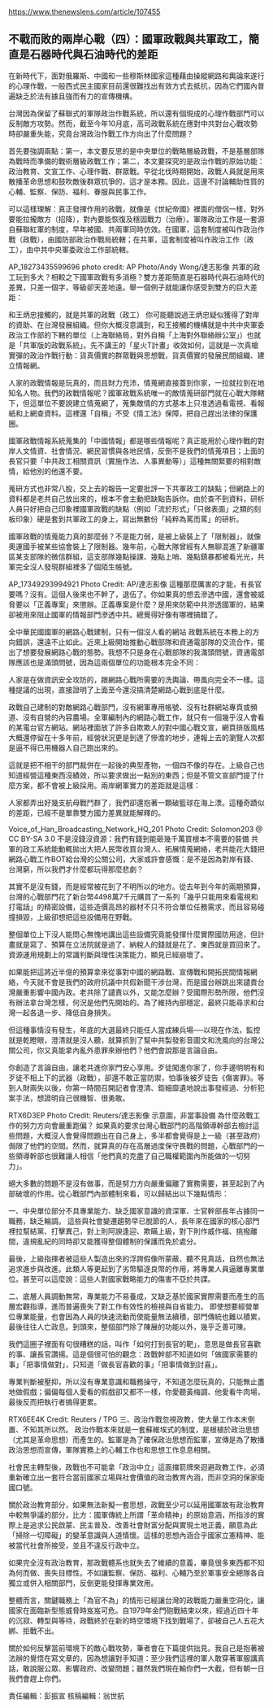 https://www.thenewslens.com/article/107455


## 不戰而敗的兩岸心戰（四）：國軍政戰與共軍政工，簡直是石器時代與石油時代的差距


在新時代下，面對俄羅斯、中國和一些穆斯林國家這種藉由操縱網路和輿論來遂行的心理作戰，一般西式民主國家目前還很難找出有效方式去抵抗，因為它們國內普遍缺乏於法有據且強而有力的宣傳機構。

台灣因為保留了蘇聯式的軍隊政治作戰系統，所以還有個現成的心理作戰部門可以反制敵方攻勢。然而，截至今年10月底，高司政戰系統在應對中共對台心戰攻勢時卻嚴重失能，究竟台灣政治作戰工作方向出了什麼問題？

首先要強調兩點：第一，本文要反思的是中央單位的戰略層級政戰，不是基層部隊為戰時而準備的戰術層級政戰工作；第二，本文要探究的是政治作戰的原始功能：政治教育、文宣工作、心理作戰、群眾戰。早從北伐時期開始，政戰人員就是用來散播革命思想和鼓吹敵後群眾抗爭的，這才是本務。因此，這邊不討論輔助性質的心輔、監察、保防、福利、眷服與民事工作。

可以這樣理解：真正發揮作用的政戰，就像是《世紀帝國》裡面的僧侶一樣，對外要能拉攏敵方（招降），對內要能恢復及穩固戰力（治療）。軍隊政治工作是一套源自蘇聯紅軍的制度，早年被國、共兩軍同時仿效。在國軍，這套制度被叫作政治作戰（政戰），由國防部政治作戰局統轄；在共軍，這套制度被叫作政治工作（政工），由中共中央軍委政治工作部統轄。


AP_18273435599696
photo credit: AP Photo/Andy Wong/達志影像
共軍的政工玩到多大？相較之下國軍政戰有多消極？雙方差距簡直是石器時代與石油時代的差異，只差一個字，等級卻天差地遠。舉一個例子就能讓你感受到雙方的巨大差距：

和王炳忠接觸的，就是共軍的政戰（政工）
你可能聽說過王炳忠疑似獲得了對岸的資助、在台灣發展組織。但你大概沒意識到，和王接觸的機構就是中共中央軍委政治工作部的下轄的單位（上海聯絡局，對外自稱「上海對外聯絡辦公室」）也就是「共軍版的政戰系統」。先不講王的「星火T計畫」收效如何，這就是一次真槍實彈的政治作戰行動：貨真價實的群眾戰與思想戰，貨真價實的發展民間組織、建立情報網。

人家的政戰情報是玩真的，而且財力充沛，情蒐網直接蓋到你家，一拉就拉到在地知名人物。我們的政戰情報呢？國軍政戰系統唯一的敵情蒐研部門就在心戰大隊轄下，但這單位不要說建立情蒐網了，蒐集敵情的方式基本上只准透過看電視、看報紙和上網查資料。這裡還「自稱」不受《情工法》保障，把自己趕出法律的保護圈。

國軍政戰情報系統蒐集的「中國情報」都是哪些情報呢？真正能用於心理作戰的對岸人文情資、社會情況、網民習慣與各地民情，反倒不是我們的情蒐項目；上面的長官只要「中共政工相關資訊（實施作法、人事異動等）」這種無關緊要的相對敵情，給他別的他還不要。


蒐研方式也非常八股，交上去的報告一定要批評一下共軍政工的缺點；但網路上的資料都是老共自己放出來的，根本不會主動把缺點告訴你。由於查不到資料，研析人員只好把自己印象裡國軍政戰的缺點（例如「流於形式」「只做表面」之類的刻板印象）硬是套到共軍政工的身上，寫出無數份「純粹為罵而罵」的研析。

國軍政戰的情蒐能力真的那麼弱？不是能力弱，是被上級裝上了「限制器」，就像奧運國手被某些協會裝上了限制器。幾年前，心戰大隊曾經有人無聊混進了新疆軍區某支部隊的微信群組，這支部隊幾點操課、幾點上哨、幾點鎮暴都被看光光，共軍完全沒人發現群組裡多了個陌生帳號。

AP_17349293994921
Photo Credit: AP/達志影像
這種那麼厲害的才能，有長官要嗎？沒有。這個人後來也不幹了，退伍了。你如果真的想去滲透中國，還會被威脅要以「正義專案」來懲辦。正義專案是什麼？是用來防範中共滲透國軍的，結果卻被用來阻止國軍的情報部門滲透中共。總覺得好像有哪裡搞錯了。

全中華民國國軍的網路心戰建制，只有一個沒人看的網站
政戰系統在本務上的方向錯誤，還遠不止如此。近來上級開始推動心戰部隊和資通電部隊的交流合作，擺出了想要發展網路心戰的態勢。我想不只是身在心戰部隊的我滿頭問號，資通電部隊應該也是滿頭問號，因為這兩個單位的功能根本完全不同：


人家是在做資訊安全攻防的，跟網路心戰所需要的洗輿論、帶風向完全不一樣。這種提議的出現，直接證明了上面至今還沒搞清楚網路心戰到底是什麼。

政戰自己建制的對敵網路心戰部門，沒有網軍專用帳號、沒有社群網站專頁或頻道、沒有自營的內容農場。全軍編制內的網路心戰工作，就只有一個幾乎沒人會看的某電台官方網站。網站裡面放了許多自欺欺人的對中國心戰文宣，網頁排版風格大概還停留在十多年前，經營狀況更是到達了慘澹的地步，連報上去的瀏覽人次都是逼不得已用機器人自己跑出來的。

這就是把不相干的部門裁併在一起後的典型產物，一個四不像的存在。上級自己也知道經營這種東西沒績效，所以要求做出一點別的東西；但是不管文宣部門提了什麼方案，都不會被上級採用。兩岸網軍實力的差距就是這樣：

人家都弄出好幾支航母戰鬥群了，我們卻還抱著一顆破籃球在海上漂。這種奇蹟似的差距，已經不是單靠雙方國力差異就能解釋的。

Voice_of_Han_Broadcasting_Network_HQ_201
Photo Credit: Solomon203 @ CC BY-SA 3.0
不是沒錢沒資源：我們有錢到能砸幾千萬買根本不需要的裝備
共軍的政工系統能動輒拋出大把人民幣收買台灣人、拓展情蒐網絡，老共能花大錢把網路心戰工作BOT給台灣的公關公司，大家或許會感慨：是不是因為對岸有錢、台灣窮，所以我們才什麼都玩得那麼悲劇？

其實不是沒有錢，而是經常被花到了不明所以的地方。從去年到今年的兩期預算，台灣的心戰部門花了新台幣4498萬7千元購買了一系列「幾乎只能用來看電視和打電話」的精密設備，這些造價高昂的器材不只不符合單位任務需求，而且容易碰撞損毀，上級卻想把這些設備用在野戰。

整個單位上下沒人能問心無愧地講出這些設備究竟能發揮什麼實際國防用途，但計畫就是寫了、預算在立法院就是過了、納稅人的錢就是花了、東西就是買回來了。資源運用規劃上的常識判斷與理性決策能力，顯見已經崩壞了。

如果能把這將近半億的預算拿來從事對中國的網路戰、宣傳戰和開拓民間情報網絡，今天就不會是我們的政府抗議中共假新聞干涉台灣，而是國台辦跳出來譴責台灣嚴重影響中國內政。老共除了譴責以外，又能怎麼辦？受國際形勢所限，他們沒有辦法拿台灣怎樣，何況是他們先開始的。為了維持內部穩定，最終只能尋求和台灣一起各退一步、降低自身損失。

但這種事情沒有發生，年底的大選最終只能任人當成練兵場──以現在作法，監控就是乾瞪眼，澄清就是沒人聽，就算抓到了幫中共製發影音圖文和洗風向的台灣公關公司，你又真能拿內亂外患罪來辦他們？他們會說那是言論自由。

你創造了言論自由，讓老共進你家門安心享用。歹徒闖進你家了，你手邊明明有和歹徒不相上下的武器（政戰），卻還不敢正當防禦，怕事後被歹徒告《傷害罪》。等到人財兩失以後，你第一時間召開記者會澄清、鉅細靡遺地說出事發經過、分析犯案手法，想證明自己很機智、很勇敢。

RTX6D3EP
Photo Credit: Reuters/達志影像
示意圖，非當事設備
為什麼政戰工作的努力方向會嚴重跑偏？
如果真的要求台灣心戰部門的高階領導幹部去檢討這些問題，大概沒人會覺得問題出在自己身上，多半都會覺得是上一級（甚至政府）侷限了他們的空間。然而，就算真的存在高層過度保守畏戰的問題，心戰部門的一些領導幹部也很難讓人相信「他們真的克盡了自己職權範圍內所能做的一切努力」。

絕大多數的問題不是沒有做事，而是努力方向嚴重偏離了實務需要，甚至起到了內部破壞的作用。從心戰部門內部體制來看，可以歸結出以下幾點情形：

一、中央單位部分不具專業能力、缺乏國家意識的資深軍、士官幹部長年占據同一職務，缺乏輪調。
這些與社會變遷趨勢早已脫節的人，長年來在國家的核心部門裡拉幫結黨、打擊異己，對上則阿諛逢迎、欺瞞上級，對下則作威作福、挑撥離間，違規亂紀的同時卻又能獲得整個體制的保護而免於處分。

最後，上級指揮者被這些人製造出來的浮誇假像所蒙蔽、聽不見真話，自然也無法追求進步與改進。此類人等更起到了劣幣驅逐良幣的作用，將專業人員逼離專業單位。甚至可以這麼說：這些人對國家戰略能力的傷害不亞於共諜。

二、底層人員調動無常，專業能力不易養成，又缺乏基於國家實際需要而產生的高層宏觀指導，進而普遍喪失了對工作有效性的檢視與自省能力。
即使想要經營單位專業能量，也會因為人員的快速流動而使能量無法續積，部門傳統也難以積累，最後往往人亡政息。到頭來，整個部門除了陳展的功能以外，幾乎乏善可陳。

我們這圈子裡面有句很糟糕的話，叫作「如何打到長官的靶」，意思是做長官喜歡的事、讓長官讚揚。這是個很可怕的觀念：政戰幹部不知道如何「做國家需要的事」「把事情做對」，只知道「做長官喜歡的事」「把事情做到討喜」。

專業判斷被壓抑，所以沒有專業意識和職務操守，不知道怎麼玩真的，只能無止盡地做假戲；偏偏每個人愛看的假戲卻又都不一樣，你愛聽黃梅調、他愛看牛肉場，最後反而把執行者搞得更累。

RTX6EE4K
Credit: Reuters / TPG
三、政治作戰忽視政教，使大量工作本末倒置、不知其所以然。
政治作戰本來就是一套蘇維埃式的制度，是根植於政治思想（尤其是革命思想）而產生的。監軍是為了確保政治思想而監軍，宣傳是為了散播政治思想而宣傳，軍隊實務上的心輔工作也和思想工作息息相關。

社會民主轉型後，政戰也不可能拿「政治中立」這面擋箭牌來迴避政教工作，必須重新確立出一套符合當前國家立場與社會價值的政治教育內涵，而非空洞的保家衛國口號。

關於政治教育部分，如果無法新擬一套思想，政戰至少可以延用國軍故有政治教育中較無爭議的部分，比方：國軍傳統上所謂「革命精神」的原始意涵，所指涉的實際上是追求公民啟蒙、民主普及、改善社會財富分配與實現土地正義，願意為此「掃除一切障礙」的變革意識與人道情懷。這樣的思想內涵合乎國家立憲精神、能被當代社會所接受，並且不違反行政中立。

如果完全沒有政治教育，那政戰體系也就失去了維續的意義，畢竟很多東西都不知為何而做、喪失目標性。不如讓監察、保防、福利、心輔乃至於軍事安全總隊各自獨立或併入相關部門，反倒更能發揮專業效用。

整體而言，關鍵職務上「為官不為」的情形已經讓台灣的政戰能力嚴重空洞化，讓國家在面臨新型態威脅時岌岌可危。自1979年金門砲戰結束以來，經過近四十年的沉寂、轉型與等待，政戰終於在新的時空環境下找到戰場了，卻被自己人五花大綁、拒戰不出。

關於如何反擊當前環境下的敵心戰攻勢，筆者會在下篇提供拙見。我自己是抱著被法辦的覺悟在寫文章的，因為想讓對手知道：至少我們這裡的軍人敢穿著軍服講真話，敢說服公眾、影響政府、改變問題；雖然我們現在輸你們一大截，但有朝一日我們會趕上你們。

責任編輯：彭振宣
核稿編輯：翁世航